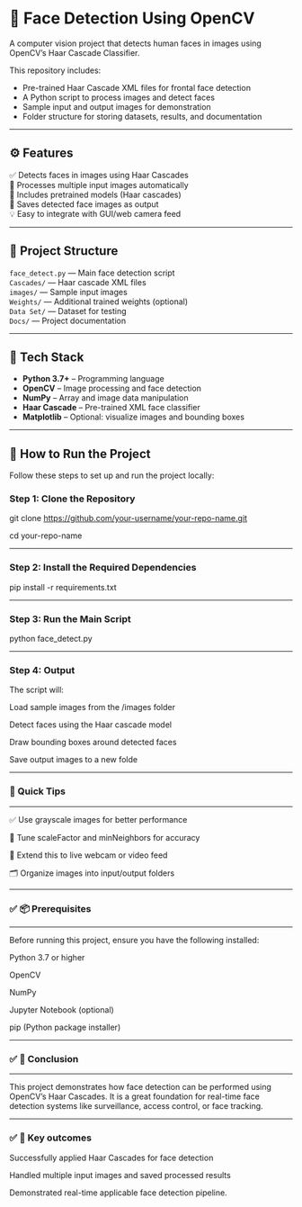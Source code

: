 # 🧠 Face Detection Using OpenCV

A computer vision project that detects human faces in images using OpenCV’s Haar Cascade Classifier.

This repository includes:

- Pre-trained Haar Cascade XML files for frontal face detection
- A Python script to process images and detect faces
- Sample input and output images for demonstration
- Folder structure for storing datasets, results, and documentation

---

## ⚙️ Features

✅ Detects faces in images using Haar Cascades  
📸 Processes multiple input images automatically  
📝 Includes pretrained models (Haar cascades)  
💾 Saves detected face images as output  
💡 Easy to integrate with GUI/web camera feed

---

## 📁 Project Structure

`face_detect.py` — Main face detection script  
`Cascades/` — Haar cascade XML files  
`images/` — Sample input images  
`Weights/` — Additional trained weights (optional)  
`Data Set/` — Dataset for testing  
`Docs/` — Project documentation  

---

## 🧠 Tech Stack

- **Python 3.7+** – Programming language  
- **OpenCV** – Image processing and face detection  
- **NumPy** – Array and image data manipulation  
- **Haar Cascade** – Pre-trained XML face classifier  
- **Matplotlib** – Optional: visualize images and bounding boxes  

---

## 🚀 How to Run the Project

Follow these steps to set up and run the project locally:

### Step 1: Clone the Repository

git clone https://github.com/your-username/your-repo-name.git

cd your-repo-name

---

### Step 2: Install the Required Dependencies

pip install -r requirements.txt

---

### Step 3: Run the Main Script

python face_detect.py

---

### Step 4: Output
The script will:

Load sample images from the /images folder

Detect faces using the Haar cascade model

Draw bounding boxes around detected faces

Save output images to a new folde

---

### 🚀 Quick Tips
-------------

✅ Use grayscale images for better performance

📌 Tune scaleFactor and minNeighbors for accuracy

🧠 Extend this to live webcam or video feed

🗂️ Organize images into input/output folders

---

### ✅ 📦 Prerequisites
-------------

Before running this project, ensure you have the following installed:

Python 3.7 or higher

OpenCV

NumPy

Jupyter Notebook (optional)

pip (Python package installer)

---

### ✅ 📌 Conclusion
-------------

This project demonstrates how face detection can be performed using OpenCV’s Haar Cascades. It is a great foundation for real-time face detection systems like surveillance, access control, or face tracking.

---

### ✅ 📌 Key outcomes


Successfully applied Haar Cascades for face detection

Handled multiple input images and saved processed results

Demonstrated real-time applicable face detection pipeline.



